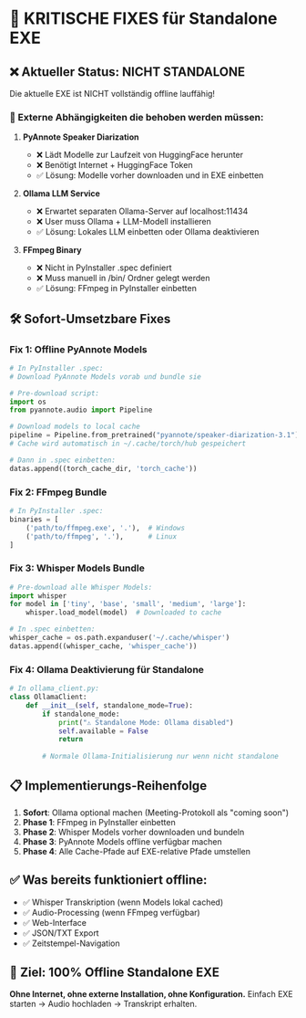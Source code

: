 # 🚨 KRITISCHE FIXES für Standalone EXE

## ❌ Aktueller Status: NICHT STANDALONE
Die aktuelle EXE ist NICHT vollständig offline lauffähig!

### 🔴 Externe Abhängigkeiten die behoben werden müssen:

1. **PyAnnote Speaker Diarization**
   - ❌ Lädt Modelle zur Laufzeit von HuggingFace herunter
   - ❌ Benötigt Internet + HuggingFace Token
   - ✅ Lösung: Modelle vorher downloaden und in EXE einbetten

2. **Ollama LLM Service** 
   - ❌ Erwartet separaten Ollama-Server auf localhost:11434
   - ❌ User muss Ollama + LLM-Modell installieren
   - ✅ Lösung: Lokales LLM einbetten oder Ollama deaktivieren

3. **FFmpeg Binary**
   - ❌ Nicht in PyInstaller .spec definiert
   - ❌ Muss manuell in /bin/ Ordner gelegt werden
   - ✅ Lösung: FFmpeg in PyInstaller einbetten

## 🛠️ Sofort-Umsetzbare Fixes

### Fix 1: Offline PyAnnote Models
```python
# In PyInstaller .spec:
# Download PyAnnote Models vorab und bundle sie

# Pre-download script:
import os
from pyannote.audio import Pipeline

# Download models to local cache
pipeline = Pipeline.from_pretrained("pyannote/speaker-diarization-3.1")
# Cache wird automatisch in ~/.cache/torch/hub gespeichert

# Dann in .spec einbetten:
datas.append((torch_cache_dir, 'torch_cache'))
```

### Fix 2: FFmpeg Bundle
```python
# In PyInstaller .spec:
binaries = [
    ('path/to/ffmpeg.exe', '.'),  # Windows
    ('path/to/ffmpeg', '.'),      # Linux
]
```

### Fix 3: Whisper Models Bundle
```python
# Pre-download alle Whisper Models:
import whisper
for model in ['tiny', 'base', 'small', 'medium', 'large']:
    whisper.load_model(model)  # Downloaded to cache

# In .spec einbetten:
whisper_cache = os.path.expanduser('~/.cache/whisper')
datas.append((whisper_cache, 'whisper_cache'))
```

### Fix 4: Ollama Deaktivierung für Standalone
```python
# In ollama_client.py:
class OllamaClient:
    def __init__(self, standalone_mode=True):
        if standalone_mode:
            print("⚠️ Standalone Mode: Ollama disabled")
            self.available = False
            return
            
        # Normale Ollama-Initialisierung nur wenn nicht standalone
```

## 📋 Implementierungs-Reihenfolge

1. **Sofort**: Ollama optional machen (Meeting-Protokoll als "coming soon")
2. **Phase 1**: FFmpeg in PyInstaller einbetten  
3. **Phase 2**: Whisper Models vorher downloaden und bundeln
4. **Phase 3**: PyAnnote Models offline verfügbar machen
5. **Phase 4**: Alle Cache-Pfade auf EXE-relative Pfade umstellen

## ✅ Was bereits funktioniert offline:

- ✅ Whisper Transkription (wenn Models lokal cached)
- ✅ Audio-Processing (wenn FFmpeg verfügbar)
- ✅ Web-Interface
- ✅ JSON/TXT Export
- ✅ Zeitstempel-Navigation

## 🎯 Ziel: 100% Offline Standalone EXE

**Ohne Internet, ohne externe Installation, ohne Konfiguration.**
Einfach EXE starten → Audio hochladen → Transkript erhalten.
